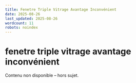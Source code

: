 ```yaml
---
title: Fenetre Triple Vitrage Avantage Inconvénient
date: 2025-08-26
last_updated: 2025-08-26
wordcount: 11
robots: noindex
---
```


# fenetre triple vitrage avantage inconvénient

Contenu non disponible – hors sujet.